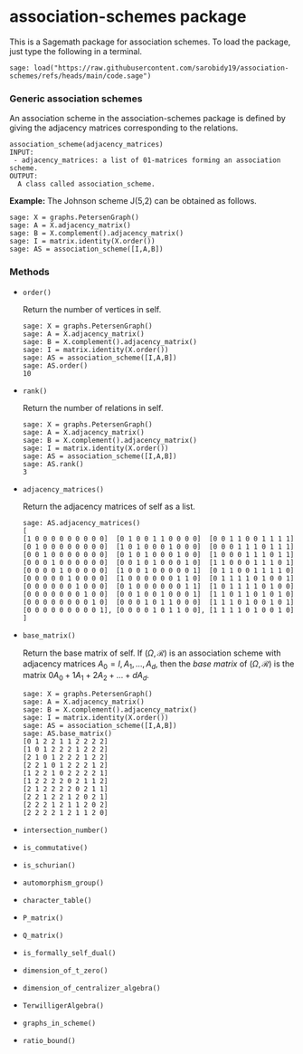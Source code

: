 # association-schemes package

This is a Sagemath package for association schemes. To load the package, just type the following in a terminal.

```  sage
sage: load("https://raw.githubusercontent.com/sarobidy19/association-schemes/refs/heads/main/code.sage")
```
### Generic association schemes
An association scheme in the association-schemes package is defined by giving the adjacency matrices corresponding to the relations.

```  sage
association_scheme(adjacency_matrices)
INPUT:
 - adjacency_matrices: a list of 01-matrices forming an association scheme.
OUTPUT:
  A class called association_scheme.
```

**Example:** The Johnson scheme J(5,2) can be obtained as follows.
``` sage
sage: X = graphs.PetersenGraph()
sage: A = X.adjacency_matrix()
sage: B = X.complement().adjacency_matrix()
sage: I = matrix.identity(X.order())
sage: AS = association_scheme([I,A,B])
```

### Methods

- ``order()``
    
    Return the number of vertices in self.

    ```  sage
    sage: X = graphs.PetersenGraph()
    sage: A = X.adjacency_matrix()
    sage: B = X.complement().adjacency_matrix()
    sage: I = matrix.identity(X.order())
    sage: AS = association_scheme([I,A,B])
    sage: AS.order()
    10

    ```
- ``rank()``
  
    Return the number of relations in self.
  
    ```  sage
    sage: X = graphs.PetersenGraph()
    sage: A = X.adjacency_matrix()
    sage: B = X.complement().adjacency_matrix()
    sage: I = matrix.identity(X.order())
    sage: AS = association_scheme([I,A,B])
    sage: AS.rank()
    3
    ```
- ``adjacency_matrices()``
  
    Return the adjacency matrices of self as a list.
    ```  sage
    sage: AS.adjacency_matrices()
    [
    [1 0 0 0 0 0 0 0 0 0]  [0 1 0 0 1 1 0 0 0 0]  [0 0 1 1 0 0 1 1 1 1]
    [0 1 0 0 0 0 0 0 0 0]  [1 0 1 0 0 0 1 0 0 0]  [0 0 0 1 1 1 0 1 1 1]
    [0 0 1 0 0 0 0 0 0 0]  [0 1 0 1 0 0 0 1 0 0]  [1 0 0 0 1 1 1 0 1 1]
    [0 0 0 1 0 0 0 0 0 0]  [0 0 1 0 1 0 0 0 1 0]  [1 1 0 0 0 1 1 1 0 1]
    [0 0 0 0 1 0 0 0 0 0]  [1 0 0 1 0 0 0 0 0 1]  [0 1 1 0 0 1 1 1 1 0]
    [0 0 0 0 0 1 0 0 0 0]  [1 0 0 0 0 0 0 1 1 0]  [0 1 1 1 1 0 1 0 0 1]
    [0 0 0 0 0 0 1 0 0 0]  [0 1 0 0 0 0 0 0 1 1]  [1 0 1 1 1 1 0 1 0 0]
    [0 0 0 0 0 0 0 1 0 0]  [0 0 1 0 0 1 0 0 0 1]  [1 1 0 1 1 0 1 0 1 0]
    [0 0 0 0 0 0 0 0 1 0]  [0 0 0 1 0 1 1 0 0 0]  [1 1 1 0 1 0 0 1 0 1]
    [0 0 0 0 0 0 0 0 0 1], [0 0 0 0 1 0 1 1 0 0], [1 1 1 1 0 1 0 0 1 0]
    ]
    ```
- ``base_matrix()``
  
    Return the base matrix of self. If $`(\Omega,\mathcal{R})`$ is an association scheme with adjacency matrices $A_0 = I, A_1,\ldots, A_d$, then the *base matrix* of $(\Omega,\mathcal{R})$ is the matrix
    $0A_0 + 1A_1+2A_2+ \ldots+ dA_d$.

    ```  sage
    sage: X = graphs.PetersenGraph()
    sage: A = X.adjacency_matrix()
    sage: B = X.complement().adjacency_matrix()
    sage: I = matrix.identity(X.order())
    sage: AS = association_scheme([I,A,B])
    sage: AS.base_matrix()
    [0 1 2 2 1 1 2 2 2 2]
    [1 0 1 2 2 2 1 2 2 2]
    [2 1 0 1 2 2 2 1 2 2]
    [2 2 1 0 1 2 2 2 1 2]
    [1 2 2 1 0 2 2 2 2 1]
    [1 2 2 2 2 0 2 1 1 2]
    [2 1 2 2 2 2 0 2 1 1]
    [2 2 1 2 2 1 2 0 2 1]
    [2 2 2 1 2 1 1 2 0 2]
    [2 2 2 2 1 2 1 1 2 0]
    ```
- ``intersection_number()``
- ``is_commutative()``
- ``is_schurian()``
- ``automorphism_group()``
- ``character_table()``
- ``P_matrix()``
- ``Q_matrix()``
- ``is_formally_self_dual()``
- ``dimension_of_t_zero()``
- ``dimension_of_centralizer_algebra()``
- ``TerwilligerAlgebra()``
- ``graphs_in_scheme()``
- ``ratio_bound()``

